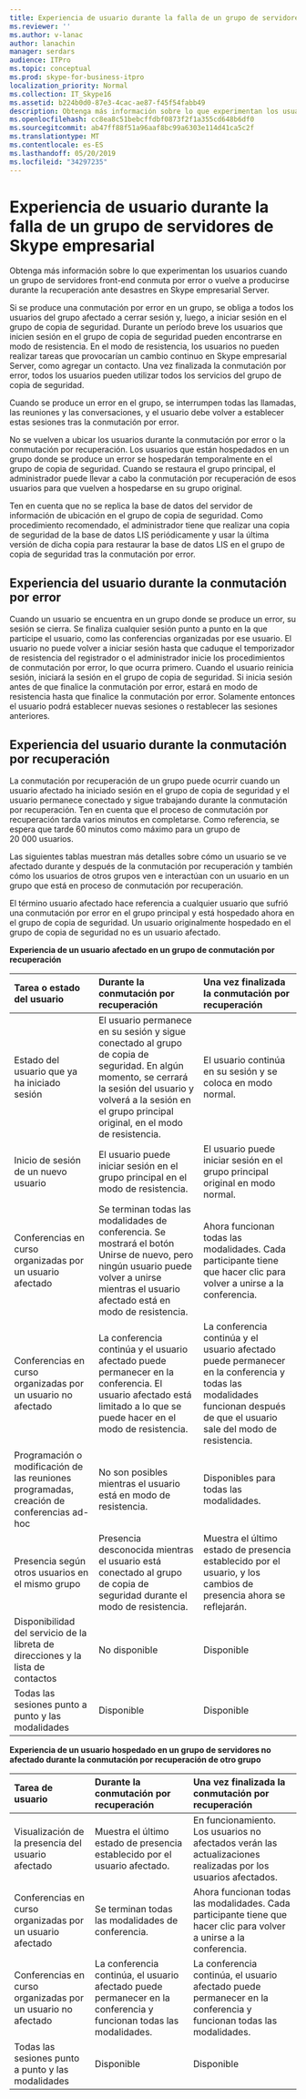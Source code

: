 ```yaml
---
title: Experiencia de usuario durante la falla de un grupo de servidores de Skype empresarial
ms.reviewer: ''
ms.author: v-lanac
author: lanachin
manager: serdars
audience: ITPro
ms.topic: conceptual
ms.prod: skype-for-business-itpro
localization_priority: Normal
ms.collection: IT_Skype16
ms.assetid: b224b0d0-87e3-4cac-ae87-f45f54fabb49
description: Obtenga más información sobre lo que experimentan los usuarios cuando un grupo de servidores front-end conmuta por error o vuelve a producirse durante la recuperación ante desastres en Skype empresarial Server.
ms.openlocfilehash: cc8ea8c51bebcffdbf0873f2f1a355cd648b6df0
ms.sourcegitcommit: ab47ff88f51a96aaf8bc99a6303e114d41ca5c2f
ms.translationtype: MT
ms.contentlocale: es-ES
ms.lasthandoff: 05/20/2019
ms.locfileid: "34297235"
---
```

# <a name="user-experience-during-pool-failure-in-skype-for-business-server"></a>Experiencia de usuario durante la falla de un grupo de servidores de Skype empresarial
 
Obtenga más información sobre lo que experimentan los usuarios cuando un grupo de servidores front-end conmuta por error o vuelve a producirse durante la recuperación ante desastres en Skype empresarial Server.
  
Si se produce una conmutación por error en un grupo, se obliga a todos los usuarios del grupo afectado a cerrar sesión y, luego, a iniciar sesión en el grupo de copia de seguridad. Durante un período breve los usuarios que inicien sesión en el grupo de copia de seguridad pueden encontrarse en modo de resistencia. En el modo de resistencia, los usuarios no pueden realizar tareas que provocarían un cambio continuo en Skype empresarial Server, como agregar un contacto. Una vez finalizada la conmutación por error, todos los usuarios pueden utilizar todos los servicios del grupo de copia de seguridad.
  
Cuando se produce un error en el grupo, se interrumpen todas las llamadas, las reuniones y las conversaciones, y el usuario debe volver a establecer estas sesiones tras la conmutación por error.
  
No se vuelven a ubicar los usuarios durante la conmutación por error o la conmutación por recuperación. Los usuarios que están hospedados en un grupo donde se produce un error se hospedarán temporalmente en el grupo de copia de seguridad. Cuando se restaura el grupo principal, el administrador puede llevar a cabo la conmutación por recuperación de esos usuarios para que vuelven a hospedarse en su grupo original.
  
Ten en cuenta que no se replica la base de datos del servidor de información de ubicación en el grupo de copia de seguridad. Como procedimiento recomendado, el administrador tiene que realizar una copia de seguridad de la base de datos LIS periódicamente y usar la última versión de dicha copia para restaurar la base de datos LIS en el grupo de copia de seguridad tras la conmutación por error.
  
## <a name="user-experience-during-failover"></a>Experiencia del usuario durante la conmutación por error

Cuando un usuario se encuentra en un grupo donde se produce un error, su sesión se cierra. Se finaliza cualquier sesión punto a punto en la que participe el usuario, como las conferencias organizadas por ese usuario. El usuario no puede volver a iniciar sesión hasta que caduque el temporizador de resistencia del registrador o el administrador inicie los procedimientos de conmutación por error, lo que ocurra primero. Cuando el usuario reinicia sesión, iniciará la sesión en el grupo de copia de seguridad. Si inicia sesión antes de que finalice la conmutación por error, estará en modo de resistencia hasta que finalice la conmutación por error. Solamente entonces el usuario podrá establecer nuevas sesiones o restablecer las sesiones anteriores.
  
## <a name="user-experience-during-failback"></a>Experiencia del usuario durante la conmutación por recuperación

La conmutación por recuperación de un grupo puede ocurrir cuando un usuario afectado ha iniciado sesión en el grupo de copia de seguridad y el usuario permanece conectado y sigue trabajando durante la conmutación por recuperación. Ten en cuenta que el proceso de conmutación por recuperación tarda varios minutos en completarse. Como referencia, se espera que tarde 60 minutos como máximo para un grupo de 20 000 usuarios.
  
Las siguientes tablas muestran más detalles sobre cómo un usuario se ve afectado durante y después de la conmutación por recuperación y también cómo los usuarios de otros grupos ven e interactúan con un usuario en un grupo que está en proceso de conmutación por recuperación. 
  
El término usuario afectado hace referencia a cualquier usuario que sufrió una conmutación por error en el grupo principal y está hospedado ahora en el grupo de copia de seguridad. Un usuario originalmente hospedado en el grupo de copia de seguridad no es un usuario afectado.
  
**Experiencia de un usuario afectado en un grupo de conmutación por recuperación**

|**Tarea o estado del usuario**|**Durante la conmutación por recuperación**|**Una vez finalizada la conmutación por recuperación**|
|:-----|:-----|:-----|
|Estado del usuario que ya ha iniciado sesión  <br/> |El usuario permanece en su sesión y sigue conectado al grupo de copia de seguridad. En algún momento, se cerrará la sesión del usuario y volverá a la sesión en el grupo principal original, en el modo de resistencia.  <br/> |El usuario continúa en su sesión y se coloca en modo normal.  <br/> |
|Inicio de sesión de un nuevo usuario  <br/> |El usuario puede iniciar sesión en el grupo principal en el modo de resistencia.  <br/> |El usuario puede iniciar sesión en el grupo principal original en modo normal.  <br/> |
|Conferencias en curso organizadas por un usuario afectado  <br/> |Se terminan todas las modalidades de conferencia. Se mostrará el botón Unirse de nuevo, pero ningún usuario puede volver a unirse mientras el usuario afectado está en modo de resistencia.  <br/> |Ahora funcionan todas las modalidades. Cada participante tiene que hacer clic para volver a unirse a la conferencia.  <br/> |
|Conferencias en curso organizadas por un usuario no afectado  <br/> |La conferencia continúa y el usuario afectado puede permanecer en la conferencia. El usuario afectado está limitado a lo que se puede hacer en el modo de resistencia.  <br/> |La conferencia continúa y el usuario afectado puede permanecer en la conferencia y todas las modalidades funcionan después de que el usuario sale del modo de resistencia.  <br/> |
|Programación o modificación de las reuniones programadas, creación de conferencias ad-hoc  <br/> |No son posibles mientras el usuario está en modo de resistencia.  <br/> |Disponibles para todas las modalidades.  <br/> |
|Presencia según otros usuarios en el mismo grupo  <br/> |Presencia desconocida mientras el usuario está conectado al grupo de copia de seguridad durante el modo de resistencia.  <br/> |Muestra el último estado de presencia establecido por el usuario, y los cambios de presencia ahora se reflejarán.  <br/> |
|Disponibilidad del servicio de la libreta de direcciones y la lista de contactos  <br/> |No disponible  <br/> |Disponible  <br/> |
|Todas las sesiones punto a punto y las modalidades  <br/> |Disponible  <br/> |Disponible  <br/> |
   
**Experiencia de un usuario hospedado en un grupo de servidores no afectado durante la conmutación por recuperación de otro grupo**

|**Tarea de usuario**|**Durante la conmutación por recuperación**|**Una vez finalizada la conmutación por recuperación**|
|:-----|:-----|:-----|
|Visualización de la presencia del usuario afectado  <br/> |Muestra el último estado de presencia establecido por el usuario afectado.  <br/> |En funcionamiento. Los usuarios no afectados verán las actualizaciones realizadas por los usuarios afectados.  <br/> |
|Conferencias en curso organizadas por un usuario afectado  <br/> |Se terminan todas las modalidades de conferencia.  <br/> |Ahora funcionan todas las modalidades. Cada participante tiene que hacer clic para volver a unirse a la conferencia.  <br/> |
|Conferencias en curso organizadas por un usuario no afectado  <br/> |La conferencia continúa, el usuario afectado puede permanecer en la conferencia y funcionan todas las modalidades.  <br/> |La conferencia continúa, el usuario afectado puede permanecer en la conferencia y funcionan todas las modalidades.  <br/> |
|Todas las sesiones punto a punto y las modalidades  <br/> |Disponible  <br/> |Disponible  <br/> |
   

